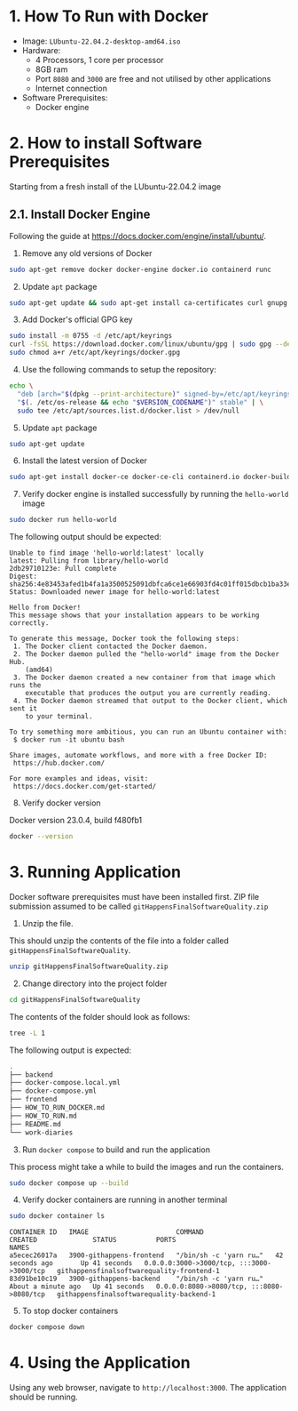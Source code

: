 # 1. How To Run with Docker

- Image: `LUbuntu-22.04.2-desktop-amd64.iso`
- Hardware:
  - 4 Processors, 1 core per processor
  - 8GB ram
  - Port `8080` and `3000` are free and not utilised by other applications
  - Internet connection
- Software Prerequisites:
  - Docker engine

# 2. How to install Software Prerequisites

Starting from a fresh install of the LUbuntu-22.04.2 image

## 2.1. Install Docker Engine

Following the guide at https://docs.docker.com/engine/install/ubuntu/.

1. Remove any old versions of Docker

```bash
sudo apt-get remove docker docker-engine docker.io containerd runc
```

2. Update `apt` package

```bash
sudo apt-get update && sudo apt-get install ca-certificates curl gnupg -y
```

3. Add Docker's official GPG key

```bash
sudo install -m 0755 -d /etc/apt/keyrings
curl -fsSL https://download.docker.com/linux/ubuntu/gpg | sudo gpg --dearmor -o /etc/apt/keyrings/docker.gpg
sudo chmod a+r /etc/apt/keyrings/docker.gpg
```

4. Use the following commands to setup the repository:

```bash
echo \
  "deb [arch="$(dpkg --print-architecture)" signed-by=/etc/apt/keyrings/docker.gpg] https://download.docker.com/linux/ubuntu \
  "$(. /etc/os-release && echo "$VERSION_CODENAME")" stable" | \
  sudo tee /etc/apt/sources.list.d/docker.list > /dev/null
```

5. Update `apt` package

```bash
sudo apt-get update
```

6. Install the latest version of Docker

```bash
sudo apt-get install docker-ce docker-ce-cli containerd.io docker-buildx-plugin docker-compose-plugin -y
```

7. Verify docker engine is installed successfully by running the `hello-world` image

```bash
sudo docker run hello-world
```

The following output should be expected:

```
Unable to find image 'hello-world:latest' locally
latest: Pulling from library/hello-world
2db29710123e: Pull complete
Digest: sha256:4e83453afed1b4fa1a3500525091dbfca6ce1e66903fd4c01ff015dbcb1ba33e
Status: Downloaded newer image for hello-world:latest

Hello from Docker!
This message shows that your installation appears to be working correctly.

To generate this message, Docker took the following steps:
 1. The Docker client contacted the Docker daemon.
 2. The Docker daemon pulled the "hello-world" image from the Docker Hub.
    (amd64)
 3. The Docker daemon created a new container from that image which runs the
    executable that produces the output you are currently reading.
 4. The Docker daemon streamed that output to the Docker client, which sent it
    to your terminal.

To try something more ambitious, you can run an Ubuntu container with:
 $ docker run -it ubuntu bash

Share images, automate workflows, and more with a free Docker ID:
 https://hub.docker.com/

For more examples and ideas, visit:
 https://docs.docker.com/get-started/
```

8. Verify docker version

Docker version 23.0.4, build f480fb1

```bash
docker --version
```

# 3. Running Application

Docker software prerequisites must have been installed first. ZIP file submission assumed to be called `gitHappensFinalSoftwareQuality.zip`

1. Unzip the file.

This should unzip the contents of the file into a folder called `gitHappensFinalSoftwareQuality`.

```bash
unzip gitHappensFinalSoftwareQuality.zip
```

2. Change directory into the project folder

```bash
cd gitHappensFinalSoftwareQuality
```

The contents of the folder should look as follows:

<!-- TODO UPDATE THIS PLS -->
<!-- `tree -L 1` -->

```bash
tree -L 1
```

The following output is expected:

```bash
.
├── backend
├── docker-compose.local.yml
├── docker-compose.yml
├── frontend
├── HOW_TO_RUN_DOCKER.md
├── HOW_TO_RUN.md
├── README.md
└── work-diaries
```

3. Run `docker compose` to build and run the application

This process might take a while to build the images and run the containers.

```bash
sudo docker compose up --build
```

4. Verify docker containers are running in another terminal

```bash
sudo docker container ls
```

```
CONTAINER ID   IMAGE                      COMMAND                  CREATED              STATUS          PORTS                                       NAMES
a5ecec26017a   3900-githappens-frontend   "/bin/sh -c 'yarn ru…"   42 seconds ago       Up 41 seconds   0.0.0.0:3000->3000/tcp, :::3000->3000/tcp   githappensfinalsoftwarequality-frontend-1
83d91be10c19   3900-githappens-backend    "/bin/sh -c 'yarn ru…"   About a minute ago   Up 41 seconds   0.0.0.0:8080->8080/tcp, :::8080->8080/tcp   githappensfinalsoftwarequality-backend-1
```

5. To stop docker containers

```bash
docker compose down
```

# 4. Using the Application

Using any web browser, navigate to `http://localhost:3000`. The application should be running.

